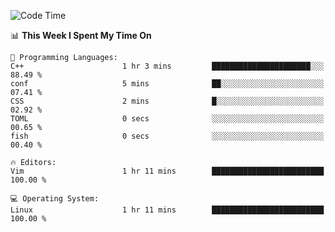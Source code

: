 <!-- [![Top Langs](https://github-readme-stats.vercel.app/api/top-langs/?username=gagahsyuja&theme=dracula&hide_border=true&border_radius=7)](https://github.com/anuraghazra/github-readme-stats) -->

<!--START_SECTION:waka-->
![Code Time](http://img.shields.io/badge/Code%20Time-145%20hrs%2035%20mins-blue)

📊 **This Week I Spent My Time On** 

```text
💬 Programming Languages: 
C++                      1 hr 3 mins         ██████████████████████░░░   88.49 % 
conf                     5 mins              ██░░░░░░░░░░░░░░░░░░░░░░░   07.41 % 
CSS                      2 mins              █░░░░░░░░░░░░░░░░░░░░░░░░   02.92 % 
TOML                     0 secs              ░░░░░░░░░░░░░░░░░░░░░░░░░   00.65 % 
fish                     0 secs              ░░░░░░░░░░░░░░░░░░░░░░░░░   00.40 % 

🔥 Editors: 
Vim                      1 hr 11 mins        █████████████████████████   100.00 % 

💻 Operating System: 
Linux                    1 hr 11 mins        █████████████████████████   100.00 % 
```


<!--END_SECTION:waka-->
